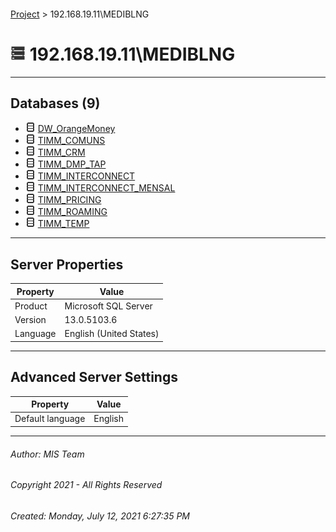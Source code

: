 #### 

[Project](../index.md) > 192.168.19.11\\MEDIBLNG

# ![Server](../Images/ntServer.png) 192.168.19.11\\MEDIBLNG

---

## <a name="#databases"></a>Databases (9)

* ![Database](../Images/Database.png) [DW_OrangeMoney](User_databases/DW_OrangeMoney/index.md)
* ![Database](../Images/Database.png) [TIMM_COMUNS](User_databases/TIMM_COMUNS/index.md)
* ![Database](../Images/Database.png) [TIMM_CRM](User_databases/TIMM_CRM/index.md)
* ![Database](../Images/Database.png) [TIMM_DMP_TAP](User_databases/TIMM_DMP_TAP/index.md)
* ![Database](../Images/Database.png) [TIMM_INTERCONNECT](User_databases/TIMM_INTERCONNECT/index.md)
* ![Database](../Images/Database.png) [TIMM_INTERCONNECT_MENSAL](User_databases/TIMM_INTERCONNECT_MENSAL/index.md)
* ![Database](../Images/Database.png) [TIMM_PRICING](User_databases/TIMM_PRICING/index.md)
* ![Database](../Images/Database.png) [TIMM_ROAMING](User_databases/TIMM_ROAMING/index.md)
* ![Database](../Images/Database.png) [TIMM_TEMP](User_databases/TIMM_TEMP/index.md)


---

## <a name="#serverproperties"></a>Server Properties

| Property | Value |
|---|---|
| Product | Microsoft SQL Server |
| Version | 13.0.5103.6 |
| Language | English (United States) |


---

## <a name="#advancedserversettings"></a>Advanced Server Settings

| Property | Value |
|---|---|
| Default language | English |


---

###### Author:  MIS Team

###### Copyright 2021 - All Rights Reserved

###### Created: Monday, July 12, 2021 6:27:35 PM

